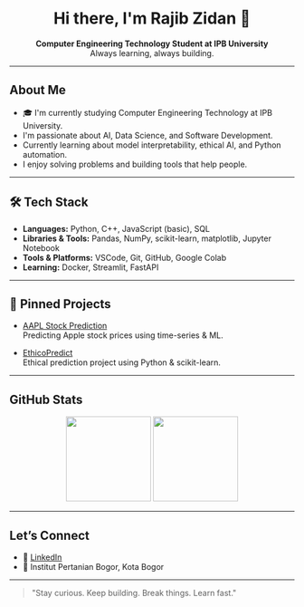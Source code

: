 <h1 align="center">Hi there, I'm Rajib Zidan 👋</h1>

<p align="center">
  <b>Computer Engineering Technology Student at IPB University</b><br/>
   Always learning, always building.
</p>

---

##  About Me

- 🎓 I'm currently studying Computer Engineering Technology at IPB University.
-  I'm passionate about AI, Data Science, and Software Development.
-  Currently learning about model interpretability, ethical AI, and Python automation.
-  I enjoy solving problems and building tools that help people.

---

## 🛠 Tech Stack

-  **Languages:** Python, C++, JavaScript (basic), SQL
-  **Libraries & Tools:** Pandas, NumPy, scikit-learn, matplotlib, Jupyter Notebook
-  **Tools & Platforms:** VSCode, Git, GitHub, Google Colab
-  **Learning:** Docker, Streamlit, FastAPI

---

## 📌 Pinned Projects

- [AAPL Stock Prediction](https://github.com/jbunnnn/Analysis-and-Prediction-of-Apple-AAPL--)  
  Predicting Apple stock prices using time-series & ML.

-  [EthicoPredict](https://github.com/jbunnnn/EthicoPredict)  
  Ethical prediction project using Python & scikit-learn.

---

##  GitHub Stats

<p align="center">
  <img src="https://github-readme-stats.vercel.app/api?username=jbunnnn&show_icons=true&theme=github_dark" height="150"/>
  <img src="https://github-readme-stats.vercel.app/api/top-langs/?username=jbunnnn&layout=compact&theme=github_dark" height="150"/>
</p>

---

##  Let’s Connect

- 💼 [LinkedIn](https://www.linkedin.com/in/rajib-zidan-rusdiansyah-7966ab2b3)
- 🏫 Institut Pertanian Bogor, Kota Bogor  

---

> "Stay curious. Keep building. Break things. Learn fast." 
